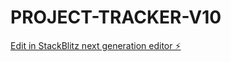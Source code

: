 # PROJECT-TRACKER-V10

[Edit in StackBlitz next generation editor ⚡️](https://stackblitz.com/~/github.com/ChavezXXL/PROJECT-TRACKER-V10)